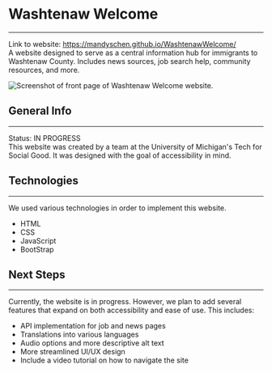 # Washtenaw Welcome
***
Link to website: https://mandyschen.github.io/WashtenawWelcome/  
A website designed to serve as a central information hub for immigrants to Washtenaw County. Includes news sources, job search help, community resources, and more.  

![Screenshot of front page of Washtenaw Welcome website.](https://github.com/mandyschen/WashtenawWelcome/blob/main/images/home_sc.png)

## General Info
***
Status: IN PROGRESS  
This website was created by a team at the University of Michigan's Tech for Social Good. It was designed with the goal of accessibility in mind. 

## Technologies
***
We used various technologies in order to implement this website.
* HTML
* CSS
* JavaScript
* BootStrap

## Next Steps
***
Currently, the website is in progress. However, we plan to add several features that expand on both accessibility and ease of use. This includes:
* API implementation for job and news pages
* Translations into various languages
* Audio options and more descriptive alt text
* More streamlined UI/UX design
* Include a video tutorial on how to navigate the site
